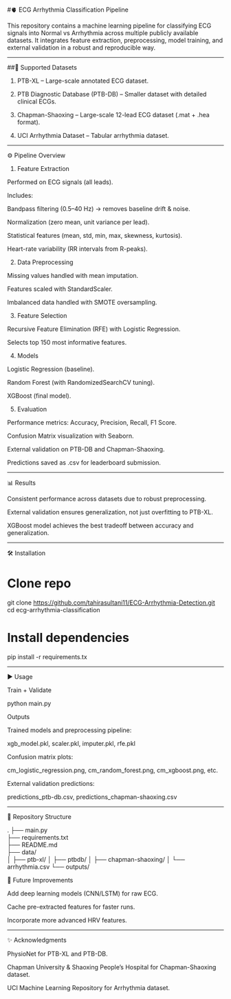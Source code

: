 #🫀 ECG Arrhythmia Classification Pipeline

This repository contains a machine learning pipeline for classifying ECG signals into Normal vs Arrhythmia across multiple publicly available datasets. It integrates feature extraction, preprocessing, model training, and external validation in a robust and reproducible way.

---

##📂 Supported Datasets

1. PTB-XL – Large-scale annotated ECG dataset.


2. PTB Diagnostic Database (PTB-DB) – Smaller dataset with detailed clinical ECGs.


3. Chapman-Shaoxing – Large-scale 12-lead ECG dataset (.mat + .hea format).


4. UCI Arrhythmia Dataset – Tabular arrhythmia dataset.

---

⚙ Pipeline Overview

1. Feature Extraction

Performed on ECG signals (all leads).

Includes:

Bandpass filtering (0.5–40 Hz) → removes baseline drift & noise.

Normalization (zero mean, unit variance per lead).

Statistical features (mean, std, min, max, skewness, kurtosis).

Heart-rate variability (RR intervals from R-peaks).

2. Data Preprocessing

Missing values handled with mean imputation.

Features scaled with StandardScaler.

Imbalanced data handled with SMOTE oversampling.

3. Feature Selection

Recursive Feature Elimination (RFE) with Logistic Regression.

Selects top 150 most informative features.

4. Models

Logistic Regression (baseline).

Random Forest (with RandomizedSearchCV tuning).

XGBoost (final model).

5. Evaluation

Performance metrics: Accuracy, Precision, Recall, F1 Score.

Confusion Matrix visualization with Seaborn.

External validation on PTB-DB and Chapman-Shaoxing.

Predictions saved as .csv for leaderboard submission.

---

📊 Results

Consistent performance across datasets due to robust preprocessing.

External validation ensures generalization, not just overfitting to PTB-XL.

XGBoost model achieves the best tradeoff between accuracy and generalization.

---

🛠 Installation

# Clone repo
git clone https://github.com/tahirasultani11/ECG-Arrhythmia-Detection.git
cd ecg-arrhythmia-classification
# Install dependencies
pip install -r requirements.tx

---

▶ Usage

Train + Validate

python main.py

Outputs

Trained models and preprocessing pipeline:

xgb_model.pkl, scaler.pkl, imputer.pkl, rfe.pkl


Confusion matrix plots:

cm_logistic_regression.png, cm_random_forest.png, cm_xgboost.png, etc.


External validation predictions:

predictions_ptb-db.csv, predictions_chapman-shaoxing.csv

---

🧩 Repository Structure

.
├── main.py                     
├── requirements.txt           
├── README.md                   
├── data/                       
│   ├── ptb-xl/
│   ├── ptbdb/
│   ├── chapman-shaoxing/
│   └── arrhythmia.csv
└── outputs/                    


📌 Future Improvements

Add deep learning models (CNN/LSTM) for raw ECG.

Cache pre-extracted features for faster runs.

Incorporate more advanced HRV features.



---

✨ Acknowledgments

PhysioNet for PTB-XL and PTB-DB.

Chapman University & Shaoxing People’s Hospital for Chapman-Shaoxing dataset.

UCI Machine Learning Repository for Arrhythmia dataset.
